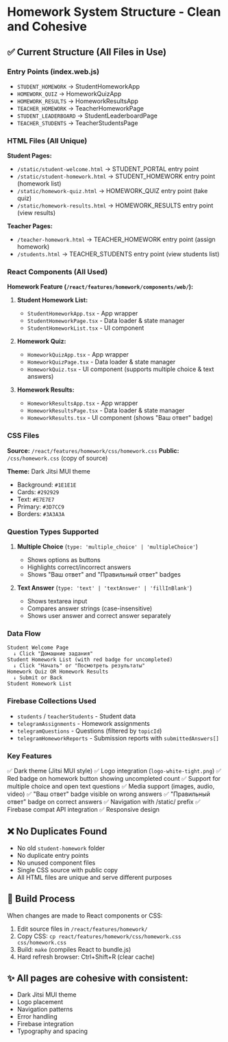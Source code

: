 # Homework System Structure - Clean and Cohesive

## ✅ Current Structure (All Files in Use)

### Entry Points (index.web.js)
- `STUDENT_HOMEWORK` → StudentHomeworkApp
- `HOMEWORK_QUIZ` → HomeworkQuizApp  
- `HOMEWORK_RESULTS` → HomeworkResultsApp
- `TEACHER_HOMEWORK` → TeacherHomeworkPage
- `STUDENT_LEADERBOARD` → StudentLeaderboardPage
- `TEACHER_STUDENTS` → TeacherStudentsPage

### HTML Files (All Unique)

**Student Pages:**
- `/static/student-welcome.html` → STUDENT_PORTAL entry point
- `/static/student-homework.html` → STUDENT_HOMEWORK entry point (homework list)
- `/static/homework-quiz.html` → HOMEWORK_QUIZ entry point (take quiz)
- `/static/homework-results.html` → HOMEWORK_RESULTS entry point (view results)

**Teacher Pages:**
- `/teacher-homework.html` → TEACHER_HOMEWORK entry point (assign homework)
- `/students.html` → TEACHER_STUDENTS entry point (view students list)

### React Components (All Used)

**Homework Feature (`/react/features/homework/components/web/`):**

1. **Student Homework List:**
   - `StudentHomeworkApp.tsx` - App wrapper
   - `StudentHomeworkPage.tsx` - Data loader & state manager
   - `StudentHomeworkList.tsx` - UI component

2. **Homework Quiz:**
   - `HomeworkQuizApp.tsx` - App wrapper
   - `HomeworkQuizPage.tsx` - Data loader & state manager  
   - `HomeworkQuiz.tsx` - UI component (supports multiple choice & text answers)

3. **Homework Results:**
   - `HomeworkResultsApp.tsx` - App wrapper
   - `HomeworkResultsPage.tsx` - Data loader & state manager
   - `HomeworkResults.tsx` - UI component (shows "Ваш ответ" badge)

### CSS Files

**Source:** `/react/features/homework/css/homework.css`
**Public:** `/css/homework.css` (copy of source)

**Theme:** Dark Jitsi MUI theme
- Background: `#1E1E1E`
- Cards: `#292929`
- Text: `#E7E7E7`
- Primary: `#3D7CC9`
- Borders: `#3A3A3A`

### Question Types Supported

1. **Multiple Choice** (`type: 'multiple_choice' | 'multipleChoice'`)
   - Shows options as buttons
   - Highlights correct/incorrect answers
   - Shows "Ваш ответ" and "Правильный ответ" badges

2. **Text Answer** (`type: 'text' | 'textAnswer' | 'fillInBlank'`)
   - Shows textarea input
   - Compares answer strings (case-insensitive)
   - Shows user answer and correct answer separately

### Data Flow

```
Student Welcome Page
  ↓ Click "Домашние задания"
Student Homework List (with red badge for uncompleted)
  ↓ Click "Начать" or "Посмотреть результаты"
Homework Quiz OR Homework Results
  ↓ Submit or Back
Student Homework List
```

### Firebase Collections Used

- `students` / `teacherStudents` - Student data
- `telegramAssignments` - Homework assignments
- `telegramQuestions` - Questions (filtered by `topicId`)
- `telegramHomeworkReports` - Submission reports with `submittedAnswers[]`

### Key Features

✅ Dark theme (Jitsi MUI style)
✅ Logo integration (`logo-white-tight.png`)
✅ Red badge on homework button showing uncompleted count
✅ Support for multiple choice and open text questions
✅ Media support (images, audio, video)
✅ "Ваш ответ" badge visible on wrong answers
✅ "Правильный ответ" badge on correct answers
✅ Navigation with /static/ prefix
✅ Firebase compat API integration
✅ Responsive design

## ❌ No Duplicates Found

- No old `student-homework` folder
- No duplicate entry points
- No unused component files
- Single CSS source with public copy
- All HTML files are unique and serve different purposes

## 🔄 Build Process

When changes are made to React components or CSS:
1. Edit source files in `/react/features/homework/`
2. Copy CSS: `cp react/features/homework/css/homework.css css/homework.css`
3. Build: `make` (compiles React to bundle.js)
4. Hard refresh browser: Ctrl+Shift+R (clear cache)

## ✨ All pages are cohesive with consistent:
- Dark Jitsi MUI theme
- Logo placement
- Navigation patterns
- Error handling
- Firebase integration
- Typography and spacing

